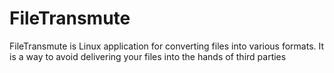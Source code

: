 # FileTransmute

FileTransmute is Linux application for converting files into various formats. 
It is a way to avoid delivering your files into the hands of third parties
